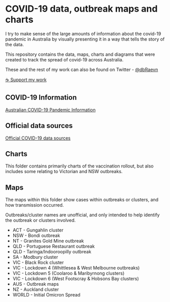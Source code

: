 # COVID-19 data, outbreak maps and charts

I try to make sense of the large amounts of information about the covid-19 pandemic in Australia by visually presenting it in a way that tells the story of the data.

This repository contains the data, maps, charts and diagrams that were created to track the spread of covid-19 across Australia.

These and the rest of my work can also be found on Twitter - [@dbRaevn](https://twitter.com/dbRaevn)

[☕ Support my work](https://www.buymeacoffee.com/dbRaevn)

## COVID-19 Information

[Australian COVID-19 Pandemic Information](./pandemic/README.md)

## Official data sources

[Official COVID-19 data sources](./Datasources.md)

## Charts

This folder contains primarily charts of the vaccination rollout, but also includes some relating to Victorian and NSW outbreaks.

## Maps

The maps within this folder show cases within outbreaks or clusters, and how transmission occurred.

Outbreaks/cluster names are unofficial, and only intended to help identify the outbreak or clusters involved.

 * ACT - Gungahlin cluster
 * NSW - Bondi outbreak
 * NT - Granites Gold Mine outbreak
 * QLD - Portuguese Restaurant outbreak
 * QLD - Taringa/Indooroopilly outbreak
 * SA - Modbury cluster
 * VIC - Black Rock cluster
 * VIC - Lockdown 4 (Whittlesea & West Melbourne outbreaks)
 * VIC - Lockdown 5 (Coolaroo & Maribyrnong clusters)
 * VIC - Lockdown 6 (West Footscray & Hobsons Bay clusters)
 * AUS - Outbreak maps
 * NZ - Auckland cluster
 * WORLD - Initial Omicron Spread
